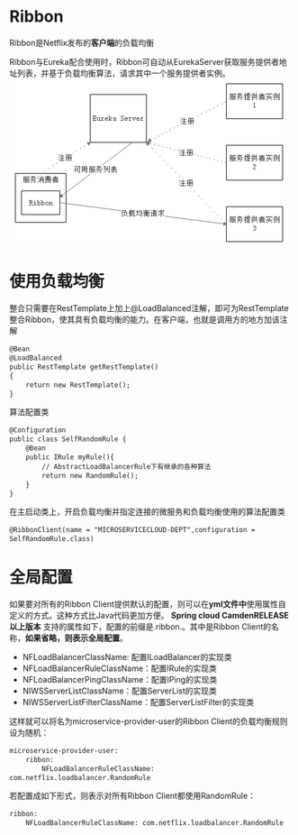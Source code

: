 # Ribbon
Ribbon是Netflix发布的**客户端**的负载均衡

Ribbon与Eureka配合使用时，Ribbon可自动从EurekaServer获取服务提供者地址列表，并基于负载均衡算法，请求其中一个服务提供者实例。
![blockchain](images\ribbon和eureka架构.png)

# 使用负载均衡
整合只需要在RestTemplate上加上@LoadBalanced注解，即可为RestTemplate整合Ribbon，使其具有负载均衡的能力。在客户端，也就是调用方的地方加该注解

    @Bean
    @LoadBalanced
    public RestTemplate getRestTemplate()
    {
        return new RestTemplate();
    }
    
算法配置类
    
    @Configuration
    public class SelfRandomRule {
        @Bean
        public IRule myRule(){
            // AbstractLoadBalancerRule下有继承的各种算法
            return new RandomRule();
        }
    }

在主启动类上，开启负载均衡并指定连接的微服务和负载均衡使用的算法配置类

    @RibbonClient(name = "MICROSERVICECLOUD-DEPT",configuration = SelfRandomRule.class)

# 全局配置
如果要对所有的Ribbon Client提供默认的配置，则可以在**yml文件中**使用属性自定义的方式。这种方式比Java代码更加方便。
**Spring cloud CamdenRELEASE以上版本**
支持的属性如下，配置的前缀是<clientName>.ribbon.。其中<clientName>是Ribbon Client的名称，**如果省略，则表示全局配置**。

- NFLoadBalancerClassName: 配置ILoadBalancer的实现类
- NFLoadBalancerRuleClassName：配置IRule的实现类
- NFLoadBalancerPingClassName：配置IPing的实现类
- NIWSServerListClassName：配置ServerList的实现类
- NIWSServerListFilterClassName：配置ServerListFilter的实现类
    
这样就可以将名为microservice-provider-user的Ribbon Client的负载均衡规则设为随机：

    microservice-provider-user:
        ribbon:
            NFLoadBalancerRuleClassName: com.netflix.loadbalancer.RandomRule
            
若配置成如下形式，则表示对所有Ribbon Client都使用RandomRule：

    ribbon:
        NFLoadBalancerRuleClassName: com.netflix.loadbalancer.RandomRule
